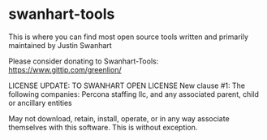 swanhart-tools 
==============

This is where you can find most open source tools written and primarily maintained by Justin Swanhart

Please consider donating to Swanhart-Tools:
https://www.gittip.com/greenlion/


LICENSE UPDATE: TO SWANHART OPEN LICENSE
New clause #1:
The following companies:
Percona staffing llc, and any associated parent, child or ancillary entities

May not download, retain, install, operate, or in any way associate themselves with this software.  This is without exception.  
